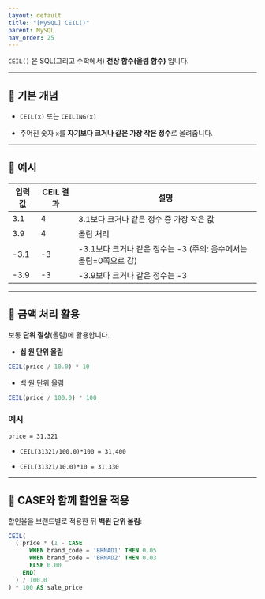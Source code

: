 ```yaml
---
layout: default
title: "[MySQL] CEIL()" 
parent: MySQL
nav_order: 25
---
```




`CEIL()` 은 SQL(그리고 수학에서) **천장 함수(올림 함수)** 입니다.

---

## 📌 기본 개념

- `CEIL(x)` 또는 `CEILING(x)`
    
- 주어진 숫자 `x`를 **자기보다 크거나 같은 가장 작은 정수**로 올려줍니다.
    

---

## 📌 예시

|입력값|CEIL 결과|설명|
|---|---|---|
|3.1|4|3.1보다 크거나 같은 정수 중 가장 작은 값|
|3.9|4|올림 처리|
|-3.1|-3|-3.1보다 크거나 같은 정수는 -3 (주의: 음수에서는 올림=0쪽으로 감)|
|-3.9|-3|-3.9보다 크거나 같은 정수는 -3|

---

## 📌 금액 처리 활용

보통 **단위 절상**(올림)에 활용합니다.

- **십 원 단위 올림**

```sql
CEIL(price / 10.0) * 10

```

* 백 원 단위 올림

```sql
CEIL(price / 100.0) * 100

```

### 예시

`price = 31,321`

- `CEIL(31321/100.0)*100 = 31,400`
    
- `CEIL(31321/10.0)*10 = 31,330`
    

---

## 📌 CASE와 함께 할인율 적용

할인율을 브랜드별로 적용한 뒤 **백원 단위 올림**:

```sql
CEIL(
  ( price * (1 - CASE
      WHEN brand_code = 'BRNAD1' THEN 0.05   
      WHEN brand_code = 'BRNAD2' THEN 0.03   
      ELSE 0.00
    END)
  ) / 100.0
) * 100 AS sale_price

```